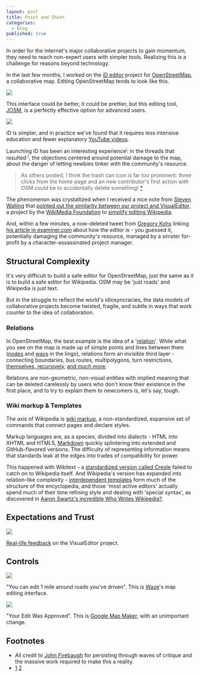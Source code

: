 ```yaml
---
layout: post
title: Point and Shoot
categories:
  - blog
published: true
---
```


In order for the internet's major collaborative projects to gain momentum,
they need to reach non-expert users with simpler tools. Realizing this
is a challenge for reasons beyond technology.

In the last few months, I worked on the [iD editor](http://ideditor.com/) project
for [OpenStreetMap](http://www.openstreetmap.org/), a collaborative map.
Editing OpenStreetMap tends to look like this.

<img src='http://farm3.staticflickr.com/2850/9630393054_087048b37f_b.jpg' class='white-on-white' />

This interface could be better, it could be prettier, but this editing tool,
[JOSM](http://josm.openstreetmap.de/), is a perfectly effective option for
advanced users.

<img src='http://farm8.staticflickr.com/7443/9627187431_8992b8d781_b.jpg' class='white-on-white' />

iD is simpler, and in practice we've found that it requires less intensive education and
fewer explanatory [YouTube videos](http://www.youtube.com/watch?v=jRqn-S9maL0).

Launching iD has been an interesting experience<sup><small><a href='#john'>j</a></small></sup>:
in the threads that resulted <sup><small><a href='#threads'>t</a></small></sup>,
the objections centered around potential damage to the map, about the danger
of letting newbies tinker with the community's resource.

> As others posted, I think the trash can icon is far too prominent: three
clicks from the home page and an new contributor's first action with OSM
could be to accidentally delete something! [*](http://lists.openstreetmap.org/pipermail/talk/2013-August/067872.html)

The phenomenon was crystallized when I received a nice note from
[Steven Walling](http://bit.ly/15Trivv) that [pointed out the similarity between
our project and VisualEditor](https://twitter.com/StevenWalling/status/356875662964953088),
a project by the [WikiMedia Foundation](http://wikimediafoundation.org/wiki/Home)
to [simplify editing Wikipedia](http://www.mediawiki.org/wiki/VisualEditor).

And, within a few minutes, a now-deleted tweet from [Gregory Kohs](http://www.mywikibiz.com/Directory:Gregory_J._Kohs)
linking [his article in examiner.com](http://www.examiner.com/article/wikipedia-s-new-editing-software-gets-failing-grade)
about how the editor is - you guessed it, potentially damaging the community's
resource, managed by a sinister for-profit by a character-assassinated project
manager.

## Structural Complexity

It's very difficult to build a safe editor for OpenStreetMap,
just the same as it is to build a safe editor for Wikipedia. OSM
may be 'just roads' and Wikipedia is just text.

But in the struggle to reflect the world's idiosyncracies, the data models
of collaborative projects become twisted, fragile, and subtle in ways that
work counter to the idea of collaboration.

### Relations

In OpenStreetMap, the best example is the idea of a '[relation](http://wiki.openstreetmap.org/wiki/Relation)'. While what
you see on the map is made up of simple points and lines between them
([nodes](http://wiki.openstreetmap.org/wiki/Node) and [ways](http://wiki.openstreetmap.org/wiki/Ways) in the lingo),
relations form an invisible third layer - connecting boundaries, bus routes,
multipolygons, turn restrictions, [themselves, recursively](http://wiki.openstreetmap.org/wiki/Super-Relation),
[and much more](http://wiki.openstreetmap.org/wiki/Types_of_relation).

Relations are non-geometric, non-visual entities with implied meaning
that can be deleted carelessly by users who don't know their existence in the
first place, and to try to explain them to newcomers is, let's say, tough.

### Wiki markup & Templates

The axis of Wikipedia is [wiki markup](https://en.wikipedia.org/wiki/Help:Wiki_markup),
a non-standardized, expansive set of commands that connect pages and declare
styles.

Markup languages are, as a species, divided into dialects - HTML into XHTML and
HTML5, [Markdown](http://daringfireball.net/projects/markdown/) quickly
splintering into extended and GitHub-flavored versions. The difficulty
of representing information means that standards leak at the edges into trades
of compatibility for power.

This happened with Wikitext - a [standardized version called Creole](http://bit.ly/17By6wk)
failed to catch on to Wikipedia itself. And Wikipedia's version has expanded
into relation-like complexity - [interdependent templates](https://en.wikipedia.org/wiki/Help:Template)
form much of the structure of the encyclopedia, and those 'most active editors'
actually spend much of their time refining style and dealing with 'special syntax',
as discovered in [Aaron Swartz's incredible Who Writes Wikipedia?](http://www.aaronsw.com/weblog/whowriteswikipedia).

## Expectations and Trust

<img src='http://farm6.staticflickr.com/5464/9666530668_26fbd1d4cc_b.jpg' class='white-on-white' />

[Real-life feedback](https://en.wikipedia.org/wiki/Wikipedia:VisualEditor/Feedback#Good_for_vandalism) on the VisualEditor project.

## Controls

<img src='http://farm6.staticflickr.com/5329/9627077599_7d794680b8_b.jpg' class='white-on-white' />

"You can edit 1 mile around roads you've driven". This is [Waze](http://www.waze.com/)'s
map editing interface.

<img src='http://farm4.staticflickr.com/3763/9627110615_e6c41e3807_b.jpg' class='white-on-white' />

"Your Edit Was Approved". This is [Google Map Maker](http://www.google.com/mapmaker),
with an unimportant change.

## Footnotes

<ul>
<li id='john'>All credit to <a href='https://github.com/jfirebaugh'>John Firebaugh</a>
for persisting through waves of critique and the massive work required to make
this a reality.</li>
<li id='threads'><a href='http://lists.openstreetmap.org/pipermail/talk/2013-August/thread.html#67850'>1</a>
<a href='http://lists.openstreetmap.org/pipermail/talk/2013-May/thread.html#66959'>2</a>
</li>
</ul>
